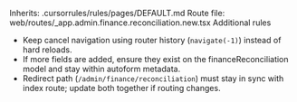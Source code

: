 Inherits: .cursorrules/rules/pages/DEFAULT.md
Route file: web/routes/_app.admin.finance.reconciliation.new.tsx
Additional rules
- Keep cancel navigation using router history (`navigate(-1)`) instead of hard reloads.
- If more fields are added, ensure they exist on the financeReconciliation model and stay within autoform metadata.
- Redirect path (`/admin/finance/reconciliation`) must stay in sync with index route; update both together if routing changes.
